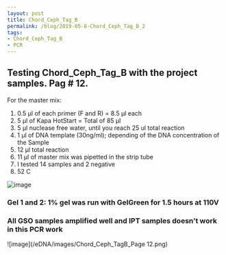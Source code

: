 ```yaml
---
layout: post
title: Chord_Ceph_Tag_B
permalink: /blog/2019-05-8-Chord_Ceph_Tag_B_2
tags:
- Chord_Ceph_Tag_B
- PCR
---
```


## Testing Chord_Ceph_Tag_B with the project samples. Pag # 12.

For the master mix:

1. 0.5 µl of each primer (F and R) = 8.5 µl each
2. 5 µl of Kapa HotStart = Total of 85 µl
3. 5 µl nuclease free water, until you reach 25 ul total reaction
4. 1 µl of DNA template (30ng/ml); depending of the DNA concentration of the Sample
5. 12 µl total reaction
6. 11 µl of master mix was pipetted in the strip tube
7. I tested 14 samples and 2 negative 
8. 52 C

![image](/eDNA/images/Page12_Co_Cep.png)

### Gel 1 and 2: 1% gel was run with GelGreen for 1.5 hours at 110V

### All GSO samples amplified well and IPT samples doesn't work in this PCR work

![image](/eDNA/images/Chord_Ceph_TagB_Page 12.png)

